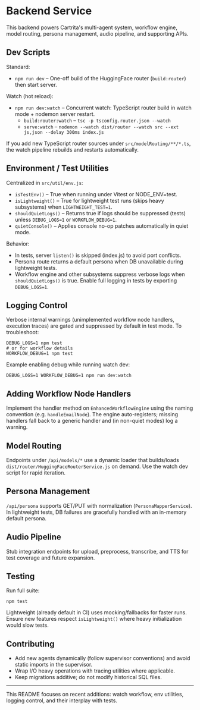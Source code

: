 # Backend Service

This backend powers Cartrita's multi-agent system, workflow engine, model routing, persona management, audio pipeline, and supporting APIs.

## Dev Scripts

Standard:

- `npm run dev` – One-off build of the HuggingFace router (`build:router`) then start server.

Watch (hot reload):

- `npm run dev:watch` – Concurrent watch: TypeScript router build in watch mode + nodemon server restart.
  - `build:router:watch` – `tsc -p tsconfig.router.json --watch`
  - `serve:watch` – `nodemon --watch dist/router --watch src --ext js,json --delay 300ms index.js`

If you add new TypeScript router sources under `src/modelRouting/**/*.ts`, the watch pipeline rebuilds and restarts automatically.

## Environment / Test Utilities

Centralized in `src/util/env.js`:

- `isTestEnv()` – True when running under Vitest or NODE_ENV=test.
- `isLightweight()` – True for lightweight test runs (skips heavy subsystems) when `LIGHTWEIGHT_TEST=1`.
- `shouldQuietLogs()` – Returns true if logs should be suppressed (tests) unless `DEBUG_LOGS=1` or `WORKFLOW_DEBUG=1`.
- `quietConsole()` – Applies console no-op patches automatically in quiet mode.

Behavior:

- In tests, server `listen()` is skipped (index.js) to avoid port conflicts.
- Persona route returns a default persona when DB unavailable during lightweight tests.
- Workflow engine and other subsystems suppress verbose logs when `shouldQuietLogs()` is true. Enable full logging in tests by exporting `DEBUG_LOGS=1`.

## Logging Control

Verbose internal warnings (unimplemented workflow node handlers, execution traces) are gated and suppressed by default in test mode. To troubleshoot:

```
DEBUG_LOGS=1 npm test
# or for workflow details
WORKFLOW_DEBUG=1 npm test
```

Example enabling debug while running watch dev:

```
DEBUG_LOGS=1 WORKFLOW_DEBUG=1 npm run dev:watch
```

## Adding Workflow Node Handlers

Implement the handler method on `EnhancedWorkflowEngine` using the naming convention (e.g. `handleEmailNode`). The engine auto-registers; missing handlers fall back to a generic handler and (in non-quiet modes) log a warning.

## Model Routing

Endpoints under `/api/models/*` use a dynamic loader that builds/loads `dist/router/HuggingFaceRouterService.js` on demand. Use the watch dev script for rapid iteration.

## Persona Management

`/api/persona` supports GET/PUT with normalization (`PersonaMapperService`). In lightweight tests, DB failures are gracefully handled with an in-memory default persona.

## Audio Pipeline

Stub integration endpoints for upload, preprocess, transcribe, and TTS for test coverage and future expansion.

## Testing

Run full suite:

```
npm test
```

Lightweight (already default in CI) uses mocking/fallbacks for faster runs. Ensure new features respect `isLightweight()` where heavy initialization would slow tests.

## Contributing

- Add new agents dynamically (follow supervisor conventions) and avoid static imports in the supervisor.
- Wrap I/O heavy operations with tracing utilities where applicable.
- Keep migrations additive; do not modify historical SQL files.

---

This README focuses on recent additions: watch workflow, env utilities, logging control, and their interplay with tests.
